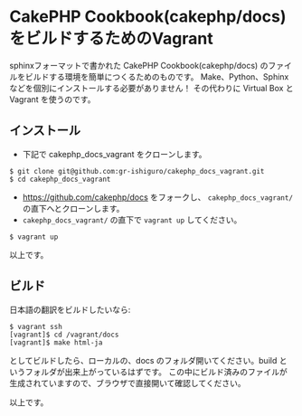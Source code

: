 CakePHP Cookbook(cakephp/docs)をビルドするためのVagrant
=======================================================

sphinxフォーマットで書かれた CakePHP Cookbook(cakephp/docs) のファイルをビルドする環境を簡単につくるためのものです。
Make、Python、Sphinx などを個別にインストールする必要がありません！
その代わりに Virtual Box と Vagrant を使うのです。

インストール
------------

- 下記で cakephp_docs_vagrant をクローンします。

```
$ git clone git@github.com:gr-ishiguro/cakephp_docs_vagrant.git
$ cd cakephp_docs_vagrant
```

- https://github.com/cakephp/docs をフォークし、 `cakephp_docs_vagrant/` の直下へとクローンします。
- `cakephp_docs_vagrant/` の直下で `vagrant up` してください。

```
$ vagrant up
```

以上です。


ビルド
------

日本語の翻訳をビルドしたいなら:

```
$ vagrant ssh
[vagrant]$ cd /vagrant/docs
[vagrant]$ make html-ja
```

としてビルドしたら、ローカルの、docs のフォルダ開いてください。build というフォルダが出来上がっているはずです。
この中にビルド済みのファイルが生成されていますので、ブラウザで直接開いて確認してください。

以上です。

